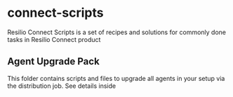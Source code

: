 # connect-scripts
Resilio Connect Scripts is a set of recipes and solutions for commonly done tasks in Resilio Connect product

## Agent Upgrade Pack
This folder contains scripts and files to upgrade all agents in your setup via the distribution job. See details inside 
